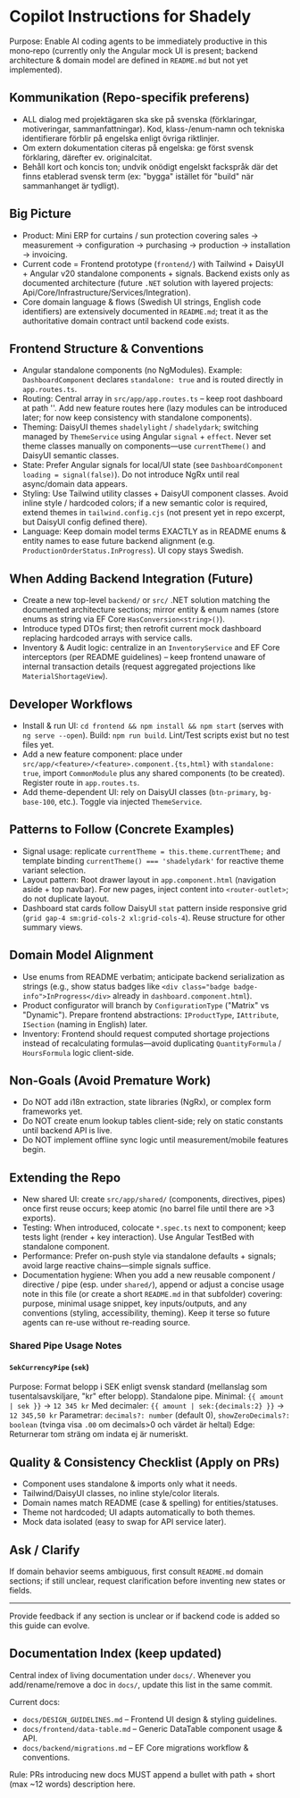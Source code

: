 # Copilot Instructions for Shadely

Purpose: Enable AI coding agents to be immediately productive in this mono‑repo (currently only the Angular mock UI is present; backend architecture & domain model are defined in `README.md` but not yet implemented).

## Kommunikation (Repo-specifik preferens)
- ALL dialog med projektägaren ska ske på svenska (förklaringar, motiveringar, sammanfattningar). Kod, klass-/enum-namn och tekniska identifierare förblir på engelska enligt övriga riktlinjer.
- Om extern dokumentation citeras på engelska: ge först svensk förklaring, därefter ev. originalcitat.
- Behåll kort och koncis ton; undvik onödigt engelskt fackspråk där det finns etablerad svensk term (ex: "bygga" istället för "build" när sammanhanget är tydligt).

## Big Picture
- Product: Mini ERP for curtains / sun protection covering sales → measurement → configuration → purchasing → production → installation → invoicing.
- Current code = Frontend prototype (`frontend/`) with Tailwind + DaisyUI + Angular v20 standalone components + signals. Backend exists only as documented architecture (future `.NET` solution with layered projects: Api/Core/Infrastructure/Services/Integration).
- Core domain language & flows (Swedish UI strings, English code identifiers) are extensively documented in `README.md`; treat it as the authoritative domain contract until backend code exists.

## Frontend Structure & Conventions
- Angular standalone components (no NgModules). Example: `DashboardComponent` declares `standalone: true` and is routed directly in `app.routes.ts`.
- Routing: Central array in `src/app/app.routes.ts` – keep root dashboard at path ''. Add new feature routes here (lazy modules can be introduced later; for now keep consistency with standalone components).
- Theming: DaisyUI themes `shadelylight` / `shadelydark`; switching managed by `ThemeService` using Angular `signal` + `effect`. Never set theme classes manually on components—use `currentTheme()` and DaisyUI semantic classes.
- State: Prefer Angular signals for local/UI state (see `DashboardComponent` `loading = signal(false)`). Do not introduce NgRx until real async/domain data appears.
- Styling: Use Tailwind utility classes + DaisyUI component classes. Avoid inline style / hardcoded colors; if a new semantic color is required, extend themes in `tailwind.config.cjs` (not present yet in repo excerpt, but DaisyUI config defined there).
- Language: Keep domain model terms EXACTLY as in README enums & entity names to ease future backend alignment (e.g. `ProductionOrderStatus.InProgress`). UI copy stays Swedish.

## When Adding Backend Integration (Future)
- Create a new top-level `backend/` or `src/` .NET solution matching the documented architecture sections; mirror entity & enum names (store enums as string via EF Core `HasConversion<string>()`).
- Introduce typed DTOs first; then retrofit current mock dashboard replacing hardcoded arrays with service calls.
- Inventory & Audit logic: centralize in an `InventoryService` and EF Core interceptors (per README guidelines) – keep frontend unaware of internal transaction details (request aggregated projections like `MaterialShortageView`).

## Developer Workflows
- Install & run UI: `cd frontend && npm install && npm start` (serves with `ng serve --open`). Build: `npm run build`. Lint/Test scripts exist but no test files yet.
- Add a new feature component: place under `src/app/<feature>/<feature>.component.{ts,html}` with `standalone: true`, import `CommonModule` plus any shared components (to be created). Register route in `app.routes.ts`.
- Add theme-dependent UI: rely on DaisyUI classes (`btn-primary`, `bg-base-100`, etc.). Toggle via injected `ThemeService`.

## Patterns to Follow (Concrete Examples)
- Signal usage: replicate `currentTheme = this.theme.currentTheme;` and template binding `currentTheme() === 'shadelydark'` for reactive theme variant selection.
- Layout pattern: Root drawer layout in `app.component.html` (navigation aside + top navbar). For new pages, inject content into `<router-outlet>`; do not duplicate layout.
- Dashboard stat cards follow DaisyUI `stat` pattern inside responsive grid (`grid gap-4 sm:grid-cols-2 xl:grid-cols-4`). Reuse structure for other summary views.

## Domain Model Alignment
- Use enums from README verbatim; anticipate backend serialization as strings (e.g., show status badges like `<div class="badge badge-info">InProgress</div>` already in `dashboard.component.html`).
- Product configurator will branch by `ConfigurationType` ("Matrix" vs "Dynamic"). Prepare frontend abstractions: `IProductType`, `IAttribute`, `ISection` (naming in English) later.
- Inventory: Frontend should request computed shortage projections instead of recalculating formulas—avoid duplicating `QuantityFormula` / `HoursFormula` logic client-side.

## Non-Goals (Avoid Premature Work)
- Do NOT add i18n extraction, state libraries (NgRx), or complex form frameworks yet.
- Do NOT create enum lookup tables client-side; rely on static constants until backend API is live.
- Do NOT implement offline sync logic until measurement/mobile features begin.

## Extending the Repo
- New shared UI: create `src/app/shared/` (components, directives, pipes) once first reuse occurs; keep atomic (no barrel file until there are >3 exports).
- Testing: When introduced, colocate `*.spec.ts` next to component; keep tests light (render + key interaction). Use Angular TestBed with standalone component.
- Performance: Prefer on-push style via standalone defaults + signals; avoid large reactive chains—simple signals suffice.
- Documentation hygiene: When you add a new reusable component / directive / pipe (esp. under `shared/`), append or adjust a concise usage note in this file (or create a short `README.md` in that subfolder) covering: purpose, minimal usage snippet, key inputs/outputs, and any conventions (styling, accessibility, theming). Keep it terse so future agents can re-use without re-reading source.

### Shared Pipe Usage Notes

#### `SekCurrencyPipe` (`sek`)
Purpose: Format belopp i SEK enligt svensk standard (mellanslag som tusentalsavskiljare, "kr" efter belopp). Standalone pipe.
Minimal: `{{ amount | sek }}` → `12 345 kr`
Med decimaler: `{{ amount | sek:{decimals:2} }}` → `12 345,50 kr`
Parametrar: `decimals?: number` (default 0), `showZeroDecimals?: boolean` (tvinga visa `.00` om decimals>0 och värdet är heltal)
Edge: Returnerar tom sträng om indata ej är numeriskt.

## Quality & Consistency Checklist (Apply on PRs)
- Component uses standalone & imports only what it needs.
- Tailwind/DaisyUI classes, no inline style/color literals.
- Domain names match README (case & spelling) for entities/statuses.
- Theme not hardcoded; UI adapts automatically to both themes.
- Mock data isolated (easy to swap for API service later).

## Ask / Clarify
If domain behavior seems ambiguous, first consult `README.md` domain sections; if still unclear, request clarification before inventing new states or fields.

---
Provide feedback if any section is unclear or if backend code is added so this guide can evolve.

## Documentation Index (keep updated)
Central index of living documentation under `docs/`. Whenever you add/rename/remove a doc in `docs/`, update this list in the same commit.

Current docs:
- `docs/DESIGN_GUIDELINES.md` – Frontend UI design & styling guidelines.
- `docs/frontend/data-table.md` – Generic DataTable component usage & API.
 - `docs/backend/migrations.md` – EF Core migrations workflow & conventions.

Rule: PRs introducing new docs MUST append a bullet with path + short (max ~12 words) description here.
